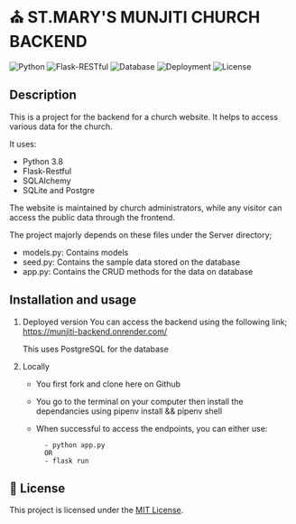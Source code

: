 # ⛪️ ST.MARY'S MUNJITI CHURCH BACKEND
![Python](https://img.shields.io/badge/Python-3.8-blue)
![Flask-RESTful](https://img.shields.io/badge/Framework-Flask--RESTful-orange)
![Database](https://img.shields.io/badge/Database-PostgreSQL%20%7C%20SQLite-blue)
![Deployment](https://img.shields.io/badge/Deployed-Render-success)
![License](https://img.shields.io/badge/License-MIT-green)

## Description
This is a project for the backend for a church website. It helps to access various data for the church.

It uses:
   - Python 3.8
   - Flask-Restful
   - SQLAlchemy
   - SQLite and Postgre 

The website is maintained by church administrators, while any visitor can access the public data through the frontend.

The project majorly depends on these files under the Server directory;
   - models.py: Contains models 
   - seed.py: Contains the sample data stored on the database
   - app.py: Contains the CRUD methods for the data on database

## Installation and usage
   1. Deployed version
      You can access the backend using the following link;
          https://munjiti-backend.onrender.com/

      This uses PostgreSQL for the database

   2. Locally
      - You first fork and clone here on Github
      - You go to the terminal on your computer then install the dependancies using pipenv install && pipenv shell
      - When successful to access the endpoints, you can either use:

              - python app.py
              OR
              - flask run

## 🧾 License
This project is licensed under the [MIT License](./LICENSE).

        
    
